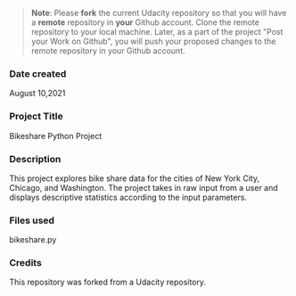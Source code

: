 >**Note**: Please **fork** the current Udacity repository so that you will have a **remote** repository in **your** Github account. Clone the remote repository to your local machine. Later, as a part of the project "Post your Work on Github", you will push your proposed changes to the remote repository in your Github account.

### Date created
August 10,2021

### Project Title
Bikeshare Python Project

### Description
This project explores bike share data for the cities of New York City, Chicago, and Washington.
The project takes in raw input from a user and displays descriptive statistics according to the input parameters.

### Files used
bikeshare.py

### Credits
This repository was forked from a Udacity repository.
